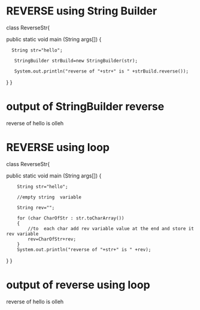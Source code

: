 # REVERSE using String Builder
class ReverseStr{

public static void main (String args[])
{
      
      String str="hello";
       
       StringBuilder strBuild=new StringBuilder(str);
       
       System.out.println("reverse of "+str+" is " +strBuild.reverse());
      
}
}
# output of StringBuilder reverse
reverse of hello is olleh

# REVERSE using loop
class ReverseStr{

public static void main (String args[])
{

        String str="hello";
        
        //empty string  variable
        
        String rev="";
        
        for (char CharOfStr : str.toCharArray())
        {
            //to  each char add rev variable value at the end and store it rev variable  
            rev=CharOfStr+rev;
        }
        System.out.println("reverse of "+str+" is " +rev);
  }
}
 # output of reverse using loop
reverse of hello is olleh
